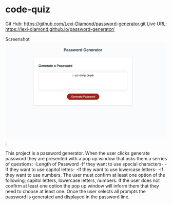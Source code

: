 # code-quiz
Git Hub: https://github.com/Lexi-Diamond/password-generator.git
Live URL:  https://lexi-diamond.github.io/password-generator/

Screenshot
![Screenshot](screenshot.png);

This project is a password generator. 
When the user clicks generate password they are presented with a pop up window that asks them a serries of questions:
    -Length of Password
    -If they want to use special characters-
    -If they want to use capitol lettes-
    -If they want to use lowercase letters-
    -If they want to use numbers.
The user must confirm at least one option of the following; capitol letters, lowercase letters, numbers.
If the user does not confirm at least one option the pop up window will inform them that they need to choose at least one. 
Once the user selects all prompts the password is generated and displayed in the password line. 
